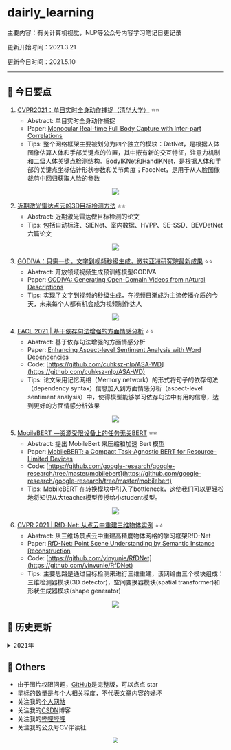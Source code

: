 # dairly_learning
主要内容：有关计算机视觉，NLP等公众号内容学习笔记日更记录

更新开始时间：2021.3.21

更新今日时间：2021.5.10

------



## :paperclip:  今日要点

1. [CVPR2021：单目实时全身动作捕捉（清华大学）](https://mp.weixin.qq.com/s/comg8g4kCKZvCZN1uEfiGA)         :star::star:
   - Abstract: 单目实时全身动作捕捉
   - Paper: [Monocular Real-time Full Body Capture with Inter-part Correlations](https://arxiv.org/abs/2012.06087)
   - Tips:  整个网络框架主要被划分为四个独立的模块：DetNet，是根据人体图像估算人体和手部关键点的位置，其中嵌有新的交互特征，注意力机制和二级人体关键点检测结构。BodyIKNet和HandIKNet，是根据人体和手部的关键点坐标估计形状参数和关节角度；FaceNet，是用于从人脸图像裁剪中回归获取人脸的参数

<div align=center><img src="https://mmbiz.qpic.cn/mmbiz_png/Q0FNTB1XHicx8eXJhlThstZAuzPQuugAFUgrS4hhjXshlibAicgkN2sEV5hxFzkJTpNM1LyvhhVlOGj2QXXz3VryQ/640?wx_fmt=png&tp=webp&wxfrom=5&wx_lazy=1&wx_co=1" style='zoom:100%'>
</div>

2. [近期激光雷达点云的3D目标检测方法](https://mp.weixin.qq.com/s/Gk39tazsqEcqJFbHPSHEcA)       :star::star:
   - Abstract: 近期激光雷达做目标检测的论文
   - Tips: 包括自动标注、SIENet、室内数据、HVPP、SE-SSD、BEVDetNet六篇论文

<div align=center><img src="https://mmbiz.qpic.cn/mmbiz_jpg/Q0FNTB1XHicx8eXJhlThstZAuzPQuugAFJgumWibJsyTicNCNibuUUrDicOww5lfDLhgXSRu5EgGewNfg9TCWHE8VNw/640?wx_fmt=jpeg&tp=webp&wxfrom=5&wx_lazy=1&wx_co=1" style='zoom:100%'>
</div>


3. [GODIVA：只需一步，文字到视频秒级生成，微软亚洲研究院最新成果](https://mp.weixin.qq.com/s/LCKL09tspA4WoP0q4rvFqg)       :star::star:
   - Abstract: 开放领域视频生成预训练模型GODIVA
   - Paper: [GODIVA: Generating Open-DomaIn Videos from nAtural Descriptions](https://arxiv.org/abs/2104.14806)
   - Tips: 实现了文字到视频的秒级生成，在视频日渐成为主流传播介质的今天，未来每个人都有机会成为视频制作达人

<div align=center><img src="https://mmbiz.qpic.cn/mmbiz_png/HkPvwCuFwNNVH4dpbZgT5l6xqzJtxlZLFAu3iaIJhF10tThNRsicsF5hufibPgNqtsBGZJWB2S2zHWbJkqZALxKUA/640?wx_fmt=png&tp=webp&wxfrom=5&wx_lazy=1&wx_co=1" style='zoom:100%'>
</div>

4. [EACL 2021 | 基于依存句法增强的方面情感分析](https://mp.weixin.qq.com/s/rTPxm_V7U99j0pHG7jqvyA)       :star::star:
   - Abstract: 基于依存句法增强的方面情感分析
   - Paper: [Enhancing Aspect-level Sentiment Analysis with Word Dependencies](https://www.aclweb.org/anthology/2021.eacl-main.326/)
   - Code: [https://github.com/cuhksz-nlp/ASA-WD](https://github.com/cuhksz-nlp/ASA-WD)
   - Tips: 论文采用记忆网络（Memory network）的形式将句子的依存句法 （dependency syntax）信息加入到方面情感分析（aspect-level sentiment analysis）中，使得模型能够学习依存句法中有用的信息，达到更好的方面情感分析效果

<div align=center><img src="https://mmbiz.qpic.cn/mmbiz_png/reteKm2hCvia3KmKBBcdhK4FrNeMib4pW18yKB3jwKfNbACLHF9icwfZCF64ibCNic6Ric3yibCN3gXGGqAZRAA33YpDQ/640?wx_fmt=png&tp=webp&wxfrom=5&wx_lazy=1&wx_co=1" style='zoom:100%'>
</div>

5. [MobileBERT —资源受限设备上的任务无关BERT](https://mp.weixin.qq.com/s/HSPW38MgUZlwBMpWnP9iAg)       :star::star:
   - Abstract: 提出 MobileBert 来压缩和加速 Bert 模型
   - Paper: [MobileBERT: a Compact Task-Agnostic BERT for Resource-Limited Devices](https://arxiv.org/abs/2004.02984)
   - Code: [https://github.com/google-research/google-research/tree/master/mobilebert](https://github.com/google-research/google-research/tree/master/mobilebert)
   - Tips: MobileBERT 在转换模块中引入了bottleneck，这使我们可以更轻松地将知识从大teacher模型传授给小student模型。

<div align=center><img src="https://mmbiz.qpic.cn/mmbiz_png/1niaDLWmibswfAQs6UIjOpBwRAdFAHArMqQAFbkVlan3TibSfBqfMUHAz4ibpY6LdZ5oiaamQdv0LLF3mQUiaSryT2gg/640?wx_fmt=png&tp=webp&wxfrom=5&wx_lazy=1&wx_co=1" style='zoom:100%'>
</div>


6. [CVPR 2021 | RfD-Net: 从点云中重建三维物体实例](https://mp.weixin.qq.com/s/U1H5j3EZMYqn2iB_5Rk2IQ)       :star::star:
   - Abstract: 从三维场景点云中重建高精度物体网格的学习框架RfD-Net
   - Paper: [RfD-Net: Point Scene Understanding by Semantic Instance Reconstruction](https://arxiv.org/abs/2011.14744)
   - Code: [https://github.com/yinyunie/RfDNet](https://github.com/yinyunie/RfDNet)
   - Tips:  主要思路是通过目标检测来进行三维重建，该网络由三个模块组成：三维检测器模块(3D detector)，空间变换器模块(spatial transformer)和形状生成器模块(shape generator)

<div align=center><img src="https://mmbiz.qpic.cn/mmbiz_png/ibaXaPIy7jV27QpSqqPgKbFxY3iaqtywAGgjQFr4DRUvh2CDp9ltdoW1j5MUKRicoS6icibmiazG5eFFeozuVzdxMKyA/640?wx_fmt=png&tp=webp&wxfrom=5&wx_lazy=1&wx_co=1" style='zoom:100%'>
</div>


## 


## :paperclip:  历史更新

<pre><details><summary>2021年</summary>
<details><summary>3月</summary>
    1. <a href="notes/202103/0321.md" target="_blank">公众号内容拓展学习笔记（2021.3.21）</a>
    2. <a href="notes/202103/0322.md" target="_blank">公众号内容拓展学习笔记（2021.3.22）</a>
    3. <a href="notes/202103/0323.md" target="_blank">公众号内容拓展学习笔记（2021.3.23）</a>
    4. <a href="notes/202103/0324.md" target="_blank">公众号内容拓展学习笔记（2021.3.24）</a>
    5. <a href="notes/202103/0325.md" target="_blank">公众号内容拓展学习笔记（2021.3.25）</a>
    6. <a href="notes/202103/0326.md" target="_blank">公众号内容拓展学习笔记（2021.3.26）</a>
    7. <a href="notes/202103/0327.md" target="_blank">公众号内容拓展学习笔记（2021.3.27）</a>
    8. <a href="notes/202103/0328.md" target="_blank">公众号内容拓展学习笔记（2021.3.28）</a>
    9. <a href="notes/202103/0329.md" target="_blank">公众号内容拓展学习笔记（2021.3.29）</a>
    10. <a href="notes/202103/0330.md" target="_blank">公众号内容拓展学习笔记（2021.3.30）</a>
    11. <a href="notes/202103/0331.md" target="_blank">公众号内容拓展学习笔记（2021.3.31）</a>
</details>
<details><summary>4月</summary>
    1. <a href="notes/202104/0401.md" target="_blank">公众号内容拓展学习笔记（2021.4.1）</a>
    2. <a href="notes/202104/0402.md" target="_blank">公众号内容拓展学习笔记（2021.4.2）</a>
    3. <a href="notes/202104/0403.md" target="_blank">公众号内容拓展学习笔记（2021.4.3）</a>
    4. <a href="notes/202104/0404.md" target="_blank">公众号内容拓展学习笔记（2021.4.4）</a>
    5. <a href="notes/202104/0405.md" target="_blank">公众号内容拓展学习笔记（2021.4.5）</a>
    6. <a href="notes/202104/0406.md" target="_blank">公众号内容拓展学习笔记（2021.4.6）</a>
    7. <a href="notes/202104/0407.md" target="_blank">公众号内容拓展学习笔记（2021.4.7）</a>
    8. <a href="notes/202104/0408.md" target="_blank">公众号内容拓展学习笔记（2021.4.8）</a>
    9. <a href="notes/202104/0409.md" target="_blank">公众号内容拓展学习笔记（2021.4.9）</a>
    10. <a href="notes/202104/0410.md" target="_blank">公众号内容拓展学习笔记（2021.4.10）</a>
    11. <a href="notes/202104/0411.md" target="_blank">公众号内容拓展学习笔记（2021.4.11）</a>
    12. <a href="notes/202104/0412.md" target="_blank">公众号内容拓展学习笔记（2021.4.12）</a>
    13. <a href="notes/202104/0413.md" target="_blank">公众号内容拓展学习笔记（2021.4.13）</a>
    14. <a href="notes/202104/0414.md" target="_blank">公众号内容拓展学习笔记（2021.4.14）</a>
    15. <a href="notes/202104/0415.md" target="_blank">公众号内容拓展学习笔记（2021.4.15）</a>
    16. <a href="notes/202104/0416.md" target="_blank">公众号内容拓展学习笔记（2021.4.16）</a>
    17. <a href="notes/202104/0417.md" target="_blank">公众号内容拓展学习笔记（2021.4.17）</a>
    18. <a href="notes/202104/0418.md" target="_blank">公众号内容拓展学习笔记（2021.4.18）</a>
    19. <a href="notes/202104/0419.md" target="_blank">公众号内容拓展学习笔记（2021.4.19）</a>
    20. <a href="notes/202104/0420.md" target="_blank">公众号内容拓展学习笔记（2021.4.20）</a>
    21. <a href="notes/202104/0421.md" target="_blank">公众号内容拓展学习笔记（2021.4.21）</a>
    22. <a href="notes/202104/0422.md" target="_blank">公众号内容拓展学习笔记（2021.4.22）</a>
    23. <a href="notes/202104/0423.md" target="_blank">公众号内容拓展学习笔记（2021.4.23）</a>
    24. <a href="notes/202104/0424.md" target="_blank">公众号内容拓展学习笔记（2021.4.24）</a>
    25. <a href="notes/202104/0425.md" target="_blank">公众号内容拓展学习笔记（2021.4.25）</a>
    26. <a href="notes/202104/0426.md" target="_blank">公众号内容拓展学习笔记（2021.4.26）</a>
    27. <a href="notes/202104/0427.md" target="_blank">公众号内容拓展学习笔记（2021.4.27）</a>
    28. <a href="notes/202104/0428.md" target="_blank">公众号内容拓展学习笔记（2021.4.28）</a>
    29. <a href="notes/202104/0429.md" target="_blank">公众号内容拓展学习笔记（2021.4.29）</a>
    30. <a href="notes/202104/0430.md" target="_blank">公众号内容拓展学习笔记（2021.4.30）</a>
</details>
<details><summary>5月</summary>
    1. <a href="notes/202105/0501.md" target="_blank">公众号内容拓展学习笔记（2021.5.1）</a>
    2. <a href="notes/202105/0502.md" target="_blank">公众号内容拓展学习笔记（2021.5.2）</a>
    3. <a href="notes/202105/0503.md" target="_blank">公众号内容拓展学习笔记（2021.5.3）</a>
    4. <a href="notes/202105/0504.md" target="_blank">公众号内容拓展学习笔记（2021.5.4）</a>
    5. <a href="notes/202105/0505.md" target="_blank">公众号内容拓展学习笔记（2021.5.5）</a>
    6. <a href="notes/202105/0506.md" target="_blank">公众号内容拓展学习笔记（2021.5.6）</a>
    7. <a href="notes/202105/0507.md" target="_blank">公众号内容拓展学习笔记（2021.5.7）</a>
    8. <a href="notes/202105/0508.md" target="_blank">公众号内容拓展学习笔记（2021.5.8）</a>
    9. <a href="notes/202105/0509.md" target="_blank">公众号内容拓展学习笔记（2021.5.9）</a>
    10. <a href="notes/202105/05010.md" target="_blank">公众号内容拓展学习笔记（2021.5.10）</a>
</details>
</pre>



## :paperclip:  Others

- 由于图片权限问题，[GitHub](https://github.com/xiaoxuebajie/dairly_learning)是完整版，可以点点 star
- 星标的数量是与个人相关程度，不代表文章内容的好坏
- 关注我的[个人网站](http://www.cvbds.cn/)
- 关注我的[CSDN](https://blog.csdn.net/xiaoxuebajie)博客
- 关注我的[哔哩哔哩](https://space.bilibili.com/424394389)
- 关注我的公众号CV伴读社

<div align=center><img src="https://img-blog.csdnimg.cn/202005031406335.jpg" style='zoom:80%'>
</div>